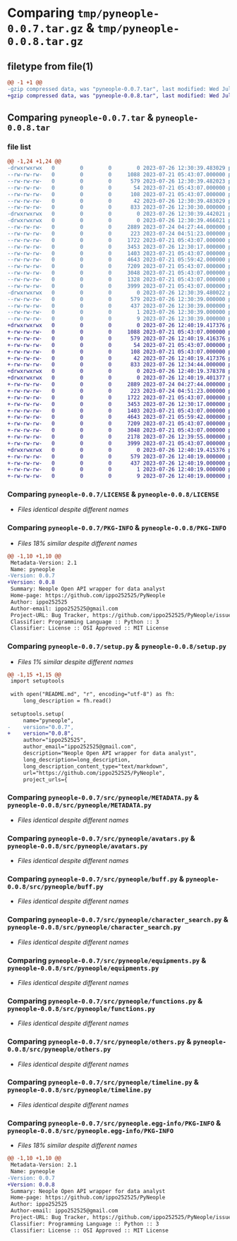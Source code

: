# Comparing `tmp/pyneople-0.0.7.tar.gz` & `tmp/pyneople-0.0.8.tar.gz`

## filetype from file(1)

```diff
@@ -1 +1 @@
-gzip compressed data, was "pyneople-0.0.7.tar", last modified: Wed Jul 26 12:30:39 2023, max compression
+gzip compressed data, was "pyneople-0.0.8.tar", last modified: Wed Jul 26 12:40:19 2023, max compression
```

## Comparing `pyneople-0.0.7.tar` & `pyneople-0.0.8.tar`

### file list

```diff
@@ -1,24 +1,24 @@
-drwxrwxrwx   0        0        0        0 2023-07-26 12:30:39.483029 pyneople-0.0.7/
--rw-rw-rw-   0        0        0     1088 2023-07-21 05:43:07.000000 pyneople-0.0.7/LICENSE
--rw-rw-rw-   0        0        0      579 2023-07-26 12:30:39.482023 pyneople-0.0.7/PKG-INFO
--rw-rw-rw-   0        0        0       54 2023-07-21 05:43:07.000000 pyneople-0.0.7/README.md
--rw-rw-rw-   0        0        0      108 2023-07-21 05:43:07.000000 pyneople-0.0.7/pyproject.toml
--rw-rw-rw-   0        0        0       42 2023-07-26 12:30:39.483029 pyneople-0.0.7/setup.cfg
--rw-rw-rw-   0        0        0      833 2023-07-26 12:30:30.000000 pyneople-0.0.7/setup.py
-drwxrwxrwx   0        0        0        0 2023-07-26 12:30:39.442021 pyneople-0.0.7/src/
-drwxrwxrwx   0        0        0        0 2023-07-26 12:30:39.466021 pyneople-0.0.7/src/pyneople/
--rw-rw-rw-   0        0        0     2889 2023-07-24 04:27:44.000000 pyneople-0.0.7/src/pyneople/METADATA.py
--rw-rw-rw-   0        0        0      223 2023-07-24 04:51:23.000000 pyneople-0.0.7/src/pyneople/__init__.py
--rw-rw-rw-   0        0        0     1722 2023-07-21 05:43:07.000000 pyneople-0.0.7/src/pyneople/avatars.py
--rw-rw-rw-   0        0        0     3453 2023-07-26 12:30:17.000000 pyneople-0.0.7/src/pyneople/buff.py
--rw-rw-rw-   0        0        0     1403 2023-07-21 05:43:07.000000 pyneople-0.0.7/src/pyneople/character_search.py
--rw-rw-rw-   0        0        0     4643 2023-07-21 05:59:42.000000 pyneople-0.0.7/src/pyneople/equipments.py
--rw-rw-rw-   0        0        0     7209 2023-07-21 05:43:07.000000 pyneople-0.0.7/src/pyneople/functions.py
--rw-rw-rw-   0        0        0     3048 2023-07-21 05:43:07.000000 pyneople-0.0.7/src/pyneople/others.py
--rw-rw-rw-   0        0        0     1328 2023-07-21 05:43:07.000000 pyneople-0.0.7/src/pyneople/status.py
--rw-rw-rw-   0        0        0     3999 2023-07-21 05:43:07.000000 pyneople-0.0.7/src/pyneople/timeline.py
-drwxrwxrwx   0        0        0        0 2023-07-26 12:30:39.480022 pyneople-0.0.7/src/pyneople.egg-info/
--rw-rw-rw-   0        0        0      579 2023-07-26 12:30:39.000000 pyneople-0.0.7/src/pyneople.egg-info/PKG-INFO
--rw-rw-rw-   0        0        0      437 2023-07-26 12:30:39.000000 pyneople-0.0.7/src/pyneople.egg-info/SOURCES.txt
--rw-rw-rw-   0        0        0        1 2023-07-26 12:30:39.000000 pyneople-0.0.7/src/pyneople.egg-info/dependency_links.txt
--rw-rw-rw-   0        0        0        9 2023-07-26 12:30:39.000000 pyneople-0.0.7/src/pyneople.egg-info/top_level.txt
+drwxrwxrwx   0        0        0        0 2023-07-26 12:40:19.417376 pyneople-0.0.8/
+-rw-rw-rw-   0        0        0     1088 2023-07-21 05:43:07.000000 pyneople-0.0.8/LICENSE
+-rw-rw-rw-   0        0        0      579 2023-07-26 12:40:19.416376 pyneople-0.0.8/PKG-INFO
+-rw-rw-rw-   0        0        0       54 2023-07-21 05:43:07.000000 pyneople-0.0.8/README.md
+-rw-rw-rw-   0        0        0      108 2023-07-21 05:43:07.000000 pyneople-0.0.8/pyproject.toml
+-rw-rw-rw-   0        0        0       42 2023-07-26 12:40:19.417376 pyneople-0.0.8/setup.cfg
+-rw-rw-rw-   0        0        0      833 2023-07-26 12:34:44.000000 pyneople-0.0.8/setup.py
+drwxrwxrwx   0        0        0        0 2023-07-26 12:40:19.378378 pyneople-0.0.8/src/
+drwxrwxrwx   0        0        0        0 2023-07-26 12:40:19.401377 pyneople-0.0.8/src/pyneople/
+-rw-rw-rw-   0        0        0     2889 2023-07-24 04:27:44.000000 pyneople-0.0.8/src/pyneople/METADATA.py
+-rw-rw-rw-   0        0        0      223 2023-07-24 04:51:23.000000 pyneople-0.0.8/src/pyneople/__init__.py
+-rw-rw-rw-   0        0        0     1722 2023-07-21 05:43:07.000000 pyneople-0.0.8/src/pyneople/avatars.py
+-rw-rw-rw-   0        0        0     3453 2023-07-26 12:30:17.000000 pyneople-0.0.8/src/pyneople/buff.py
+-rw-rw-rw-   0        0        0     1403 2023-07-21 05:43:07.000000 pyneople-0.0.8/src/pyneople/character_search.py
+-rw-rw-rw-   0        0        0     4643 2023-07-21 05:59:42.000000 pyneople-0.0.8/src/pyneople/equipments.py
+-rw-rw-rw-   0        0        0     7209 2023-07-21 05:43:07.000000 pyneople-0.0.8/src/pyneople/functions.py
+-rw-rw-rw-   0        0        0     3048 2023-07-21 05:43:07.000000 pyneople-0.0.8/src/pyneople/others.py
+-rw-rw-rw-   0        0        0     2178 2023-07-26 12:39:55.000000 pyneople-0.0.8/src/pyneople/status.py
+-rw-rw-rw-   0        0        0     3999 2023-07-21 05:43:07.000000 pyneople-0.0.8/src/pyneople/timeline.py
+drwxrwxrwx   0        0        0        0 2023-07-26 12:40:19.415376 pyneople-0.0.8/src/pyneople.egg-info/
+-rw-rw-rw-   0        0        0      579 2023-07-26 12:40:19.000000 pyneople-0.0.8/src/pyneople.egg-info/PKG-INFO
+-rw-rw-rw-   0        0        0      437 2023-07-26 12:40:19.000000 pyneople-0.0.8/src/pyneople.egg-info/SOURCES.txt
+-rw-rw-rw-   0        0        0        1 2023-07-26 12:40:19.000000 pyneople-0.0.8/src/pyneople.egg-info/dependency_links.txt
+-rw-rw-rw-   0        0        0        9 2023-07-26 12:40:19.000000 pyneople-0.0.8/src/pyneople.egg-info/top_level.txt
```

### Comparing `pyneople-0.0.7/LICENSE` & `pyneople-0.0.8/LICENSE`

 * *Files identical despite different names*

### Comparing `pyneople-0.0.7/PKG-INFO` & `pyneople-0.0.8/PKG-INFO`

 * *Files 18% similar despite different names*

```diff
@@ -1,10 +1,10 @@
 Metadata-Version: 2.1
 Name: pyneople
-Version: 0.0.7
+Version: 0.0.8
 Summary: Neople Open API wrapper for data analyst
 Home-page: https://github.com/ippo252525/PyNeople
 Author: ippo252525
 Author-email: ippo252525@gmail.com
 Project-URL: Bug Tracker, https://github.com/ippo252525/PyNeople/issues
 Classifier: Programming Language :: Python :: 3
 Classifier: License :: OSI Approved :: MIT License
```

### Comparing `pyneople-0.0.7/setup.py` & `pyneople-0.0.8/setup.py`

 * *Files 1% similar despite different names*

```diff
@@ -1,15 +1,15 @@
 import setuptools
 
 with open("README.md", "r", encoding="utf-8") as fh:
     long_description = fh.read()
 
 setuptools.setup(
     name="pyneople",
-    version="0.0.7",
+    version="0.0.8",
     author="ippo252525",
     author_email="ippo252525@gmail.com",
     description="Neople Open API wrapper for data analyst",
     long_description=long_description,
     long_description_content_type="text/markdown",
     url="https://github.com/ippo252525/PyNeople",
     project_urls={
```

### Comparing `pyneople-0.0.7/src/pyneople/METADATA.py` & `pyneople-0.0.8/src/pyneople/METADATA.py`

 * *Files identical despite different names*

### Comparing `pyneople-0.0.7/src/pyneople/avatars.py` & `pyneople-0.0.8/src/pyneople/avatars.py`

 * *Files identical despite different names*

### Comparing `pyneople-0.0.7/src/pyneople/buff.py` & `pyneople-0.0.8/src/pyneople/buff.py`

 * *Files identical despite different names*

### Comparing `pyneople-0.0.7/src/pyneople/character_search.py` & `pyneople-0.0.8/src/pyneople/character_search.py`

 * *Files identical despite different names*

### Comparing `pyneople-0.0.7/src/pyneople/equipments.py` & `pyneople-0.0.8/src/pyneople/equipments.py`

 * *Files identical despite different names*

### Comparing `pyneople-0.0.7/src/pyneople/functions.py` & `pyneople-0.0.8/src/pyneople/functions.py`

 * *Files identical despite different names*

### Comparing `pyneople-0.0.7/src/pyneople/others.py` & `pyneople-0.0.8/src/pyneople/others.py`

 * *Files identical despite different names*

### Comparing `pyneople-0.0.7/src/pyneople/timeline.py` & `pyneople-0.0.8/src/pyneople/timeline.py`

 * *Files identical despite different names*

### Comparing `pyneople-0.0.7/src/pyneople.egg-info/PKG-INFO` & `pyneople-0.0.8/src/pyneople.egg-info/PKG-INFO`

 * *Files 18% similar despite different names*

```diff
@@ -1,10 +1,10 @@
 Metadata-Version: 2.1
 Name: pyneople
-Version: 0.0.7
+Version: 0.0.8
 Summary: Neople Open API wrapper for data analyst
 Home-page: https://github.com/ippo252525/PyNeople
 Author: ippo252525
 Author-email: ippo252525@gmail.com
 Project-URL: Bug Tracker, https://github.com/ippo252525/PyNeople/issues
 Classifier: Programming Language :: Python :: 3
 Classifier: License :: OSI Approved :: MIT License
```

